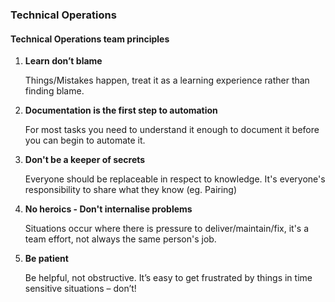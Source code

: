 ### Technical Operations

#### Technical Operations team principles

1. **Learn don’t blame**

   Things/Mistakes happen, treat it as a learning experience rather than finding
   blame.

1. **Documentation is the first step to automation**

   For most tasks you need to understand it enough to document it before you can
   begin to automate it.

1. **Don't be a keeper of secrets**

   Everyone should be replaceable in respect to knowledge. It's everyone's
   responsibility to share what they know (eg. Pairing)

1. **No heroics - Don't internalise problems**

   Situations occur where there is pressure to deliver/maintain/fix, it's a team
   effort, not always the same person's job.

1. **Be patient**

   Be helpful, not obstructive. It’s easy to get frustrated by things in time
   sensitive situations – don’t!
